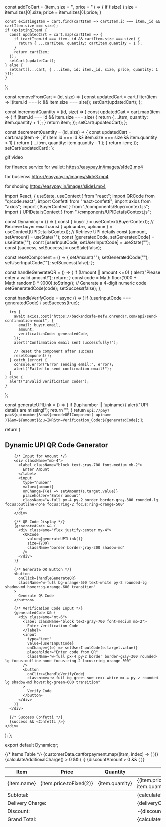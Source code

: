  const addToCart = (item, size = '', price = '') => {
    if (!size) {
      size = item.sizes[0].size;
      price = item.sizes[0].price;
    }

    const existingItem = cart.find(cartItem => cartItem.id === item._id && cartItem.size === size);
    if (existingItem) {
      const updatedCart = cart.map(cartItem => {
        if (cartItem.id === item._id && cartItem.size === size) {
          return { ...cartItem, quantity: cartItem.quantity + 1 };
        }
        return cartItem;
      });
      setCart(updatedCart);
    } else {
      setCart([...cart, { ...item, id: item._id, size, price, quantity: 1 }]);
    }
  };

  const removeFromCart = (id, size) => {
    const updatedCart = cart.filter(item => !(item.id === id && item.size === size));
    setCart(updatedCart);
  };

  const incrementQuantity = (id, size) => {
    const updatedCart = cart.map(item => {
      if (item.id === id && item.size === size) {
        return { ...item, quantity: item.quantity + 1 };
      }
      return item;
    });
    setCart(updatedCart);
  };

  const decrementQuantity = (id, size) => {
    const updatedCart = cart.map(item => {
      if (item.id === id && item.size === size && item.quantity > 1) {
        return { ...item, quantity: item.quantity - 1 };
      }
      return item;
    });
    setCart(updatedCart);
  };



gif  video

for finance service for wallet;
https://easypay.in/images/slide2.mp4

for busienss 
https://easypay.in/images/slide3.mp4

for shoping
https://easypay.in/images/slide1.mp4

import React, { useState, useContext } from "react";
import QRCode from "qrcode.react";
import Confetti from "react-confetti";
import axios from "axios";
import { BuyerContext } from "./components/Buyercontext.js";
import { UPIDetailsContext } from "./components/UPIDetailsContext.js";

const Dynamicqr = () => {
  const { buyer } = useContext(BuyerContext); // Retrieve buyer email
  const { upinumber, upiname } = useContext(UPIDetailsContext); // Retrieve UPI details
  const [amount, setAmount] = useState("");
  const [generatedCode, setGeneratedCode] = useState("");
  const [userInputCode, setUserInputCode] = useState("");
  const [success, setSuccess] = useState(false);

  const resetComponent = () => {
    setAmount("");
    setGeneratedCode("");
    setUserInputCode("");
    setSuccess(false);
  };

  const handleGenerateQR = () => {
    if (!amount || amount <= 0) {
      alert("Please enter a valid amount!");
      return;
    }
    const code = Math.floor(1000 + Math.random() * 9000).toString(); // Generate a 4-digit numeric code
    setGeneratedCode(code);
    setSuccess(false);
  };

  const handleVerifyCode = async () => {
    if (userInputCode === generatedCode) {
      setSuccess(true);

      try {
        await axios.post("https://backendcafe-nefw.onrender.com/api/send-confirmation-email", {
          email: buyer.email,
          amount,
          verificationCode: generatedCode,
        });
        alert("Confirmation email sent successfully!");

        // Reset the component after success
        resetComponent();
      } catch (error) {
        console.error("Error sending email:", error);
        alert("Failed to send confirmation email!");
      }
    } else {
      alert("Invalid verification code!");
    }
  };

  const generateUPILink = () => {
    if (!upinumber || !upiname) {
      alert("UPI details are missing!");
      return "";
    }
    return `upi://pay?pa=${upinumber}&pn=${encodeURIComponent(
      upiname
    )}&am=${amount}&cu=INR&tn=Verification_Code:${generatedCode}`;
  };

  return (
    <div className="min-h-screen flex flex-col items-center justify-center bg-gray-100 p-6">
      <div className="bg-white shadow-lg rounded-lg p-8 w-full max-w-md">
        <h2 className="text-2xl font-bold text-center mb-6 text-gray-800">
          Dynamic UPI QR Code Generator
        </h2>

        {/* Input for Amount */}
        <div className="mb-4">
          <label className="block text-gray-700 font-medium mb-2">
            Enter Amount
          </label>
          <input
            type="number"
            value={amount}
            onChange={(e) => setAmount(e.target.value)}
            placeholder="Enter amount"
            className="w-full px-4 py-2 border border-gray-300 rounded-lg focus:outline-none focus:ring-2 focus:ring-orange-500"
          />
        </div>

        {/* QR Code Display */}
        {generatedCode && (
          <div className="flex justify-center my-4">
            <QRCode
              value={generateUPILink()}
              size={200}
              className="border border-gray-300 shadow-md"
            />
          </div>
        )}

        {/* Generate QR Button */}
        <button
          onClick={handleGenerateQR}
          className="w-full bg-orange-500 text-white py-2 rounded-lg shadow-md hover:bg-orange-600 transition"
        >
          Generate QR Code
        </button>

        {/* Verification Code Input */}
        {generatedCode && (
          <div className="mt-6">
            <label className="block text-gray-700 font-medium mb-2">
              Enter Verification Code
            </label>
            <input
              type="text"
              value={userInputCode}
              onChange={(e) => setUserInputCode(e.target.value)}
              placeholder="Enter code from QR"
              className="w-full px-4 py-2 border border-gray-300 rounded-lg focus:outline-none focus:ring-2 focus:ring-orange-500"
            />
            <button
              onClick={handleVerifyCode}
              className="w-full bg-green-500 text-white mt-4 py-2 rounded-lg shadow-md hover:bg-green-600 transition"
            >
              Verify Code
            </button>
          </div>
        )}
      </div>

      {/* Success Confetti */}
      {success && <Confetti />}
    </div>
  );
};

export default Dynamicqr;


{/* Items Table */}
                <table className="w-full mb-4">
                    <thead>
                        <tr className="bg-gray-200">
                            <th className="border px-4 py-2">Item</th>
                            <th className="border px-4 py-2">Price</th>
                            <th className="border px-4 py-2">Quantity</th>
                            <th className="border px-4 py-2">Total</th>
                        </tr>
                    </thead>
                    <tbody>
                        {customerData.cartforpayment.map((item, index) => (
                            <tr key={index}>
                                <td className="border px-4 py-2">{item.name}</td>
                                <td className="border px-4 py-2">{item.price.toFixed(2)}</td>
                                <td className="border px-4 py-2">{item.quantity}</td>
                                <td className="border px-4 py-2">{(item.price * item.quantity).toFixed(2)}</td>
                            </tr>
                        ))}
                    </tbody>
                    <tfoot>
                        <tr>
                            <td colSpan="3" className="border px-4 py-2 text-right">Subtotal:</td>
                            <td className="border px-4 py-2">{calculateSubtotal().toFixed(2)}</td>
                        </tr>
                        {calculateAdditionalCharge() > 0 && (
                            <tr>
                                <td colSpan="3" className="border px-4 py-2 text-right">Delivery Charge:</td>
                                <td className="border px-4 py-2">{deliveryCharge.toFixed(2)}</td>
                            </tr>
                        )}
                        {discountAmount > 0 && (
                            <tr>
                                <td colSpan="3" className="border px-4 py-2 text-right">Discount:</td>
                                <td className="border px-4 py-2">-{discountAmount.toFixed(2)}</td>
                            </tr>
                        )}
                        <tr>
                            <td colSpan="3" className="border px-4 py-2 text-right font-bold">Grand Total:</td>
                            <td className="border px-4 py-2 font-bold">{calculateGrandTotal().toFixed(2)}</td>
                        </tr>
                    </tfoot>
                </table>